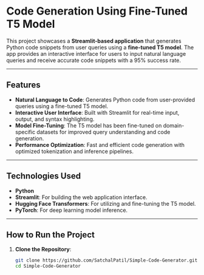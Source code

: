 # Code Generation Using Fine-Tuned T5 Model

This project showcases a **Streamlit-based application** that generates Python code snippets from user queries using a **fine-tuned T5 model**. The app provides an interactive interface for users to input natural language queries and receive accurate code snippets with a 95% success rate.

---

## Features

- **Natural Language to Code**: Generates Python code from user-provided queries using a fine-tuned T5 model.
- **Interactive User Interface**: Built with Streamlit for real-time input, output, and syntax highlighting.
- **Model Fine-Tuning**: The T5 model has been fine-tuned on domain-specific datasets for improved query understanding and code generation.
- **Performance Optimization**: Fast and efficient code generation with optimized tokenization and inference pipelines.

---

## Technologies Used

- **Python**
- **Streamlit**: For building the web application interface.
- **Hugging Face Transformers**: For utilizing and fine-tuning the T5 model.
- **PyTorch**: For deep learning model inference.

---

## How to Run the Project

1. **Clone the Repository**:
   ```bash
   git clone https://github.com/SatchalPatil/Simple-Code-Generator.git
   cd Simple-Code-Generator

